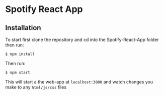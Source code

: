 # Spotify React App 

## Installation

To start first clone the repository and cd into the Spotify-React-App folder then run:

```
$ npm install 
```

Then run:
```
$ npm start
```

This will start a the web-app at `localhost:3000` and watch changes you make to any `html/js/css` files

